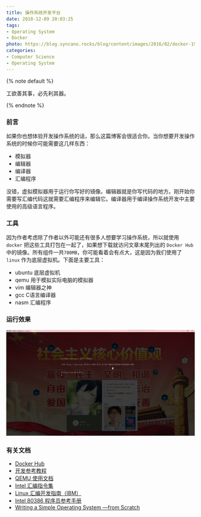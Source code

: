 ```yaml
---
title: 操作系统开发平台
date: 2018-12-09 20:03:25
tags:
- Operating System
- Docker
photo: https://blog.syncano.rocks/blog/content/images/2016/02/docker-1920-1080.png
categories: 
- Computer Science
- Operating System
---
```


{% note default %}

工欲善其事，必先利其器。

{% endnote %}
<!-- more -->




### 前言

如果你也想体验开发操作系统的话，那么这篇博客会很适合你。当你想要开发操作系统的时候你可能需要这几样东西：

- 模拟器
- 编辑器
- 编译器
- 汇编程序

没错，虚拟模拟器用于运行你写好的镜像。编辑器就是你写代码的地方。刚开始你需要写汇编代码这就需要汇编程序来编辑它。编译器用于编译操作系统开发中主要使用的高级语言程序。

### 工具

因为作者考虑除了作者以外可能还有很多人想要学习操作系统，所以就使用 `docker` 把这些工具打包在一起了，如果想下载就访问文章末尾列出的 `Docker Hub` 中的镜像。所有组件一共`700MB`，你可能看着会有点大，这是因为我们使用了 `linux` 作为底层虚拟机。下面是主要工具：

- ubuntu 底层虚拟机
- qemu 用于模拟实际电脑的模拟器
- vim 编辑器之神
- gcc C语言编译器
- nasm 汇编程序


### 运行效果

![](osdev-platform/osdev.png)


### 有关文档


* [Docker Hub](https://hub.docker.com/r/scarboroughcoral/osdev-ubuntu/)
* [开发参考教程](https://github.com/cfenollosa/os-tutorial)
* [QEMU 使用文档](https://qemu.weilnetz.de/doc/qemu-doc.html)
* [Intel 汇编指令集](http://www.skywind.me/maker/intel.htm)
* [Linux 汇编开发指南（IBM）](https://www.ibm.com/developerworks/cn/linux/l-assembly/index.html)
* [Intel 80386 程序员参考手册](https://wizardforcel.gitbooks.io/intel-80386-ref-manual/content/1.html)
* [Writing a Simple Operating System —from Scratch](http://www.cs.bham.ac.uk/~exr/lectures/opsys/10_11/lectures/os-dev.pdf)
